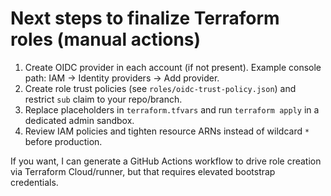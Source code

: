 # Next steps to finalize Terraform roles (manual actions)

1. Create OIDC provider in each account (if not present). Example console path: IAM -> Identity providers -> Add provider.
2. Create role trust policies (see `roles/oidc-trust-policy.json`) and restrict `sub` claim to your repo/branch.
3. Replace placeholders in `terraform.tfvars` and run `terraform apply` in a dedicated admin sandbox.
4. Review IAM policies and tighten resource ARNs instead of wildcard `*` before production.

If you want, I can generate a GitHub Actions workflow to drive role creation via Terraform Cloud/runner, but that requires elevated bootstrap credentials.
